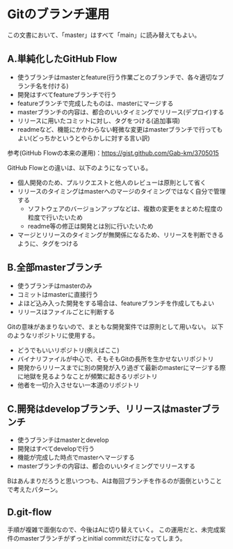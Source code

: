 # Gitのブランチ運用

この文書において、「master」はすべて「main」に読み替えてもよい。

## A.単純化したGitHub Flow
- 使うブランチはmasterとfeature(行う作業ごとのブランチで、各々適切なブランチ名を付ける)
- 開発はすべてfeatureブランチで行う
- featureブランチで完成したものは、masterにマージする
- masterブランチの内容は、都合のいいタイミングでリリース(デプロイ)する
- リリースに用いたコミットに対し、タグをつける(追加事項)
- readmeなど、機能にかかわらない軽微な変更はmasterブランチで行ってもよい(どっちかというとやらかしに対する言い訳)

参考(GitHub Flowの本来の運用)：https://gist.github.com/Gab-km/3705015

GitHub Flowとの違いは、以下のようになっている。
- 個人開発のため、プルリクエストと他人のレビューは原則として省く
- リリースのタイミングはmasterへのマージのタイミングではなく自分で管理する
    - ソフトウェアのバージョンアップなどは、複数の変更をまとめた程度の粒度で行いたいため
    - readme等の修正は開発とは別に行いたいため
- マージとリリースのタイミングが無関係になるため、リリースを判断できるように、タグをつける

## B.全部masterブランチ
- 使うブランチはmasterのみ
- コミットはmasterに直接行う
- よほど込み入った開発をする場合は、featureブランチを作成してもよい
- リリースはファイルごとに判断する

Gitの意味があまりないので、まともな開発案件では原則として用いない。
以下のようなリポジトリに使用する。

- どうでもいいリポジトリ(例えばここ)
- バイナリファイルが中心で、そもそもGitの長所を生かせないリポジトリ
- 開発からリリースまでに別の開発が入り過ぎて最新のmasterにマージする際に地獄を見るようなことが頻繁に起きるリポジトリ
- 他者を一切介入させない一本道のリポジトリ

## C.開発はdevelopブランチ、リリースはmasterブランチ
- 使うブランチはmasterとdevelop
- 開発はすべてdevelopで行う
- 機能が完成した時点でmasterへマージする
- masterブランチの内容は、都合のいいタイミングでリリースする

Bはあんまりだろうと思いつつも、Aは毎回ブランチを作るのが面倒ということで考えたパターン。

## D.git-flow
手順が複雑で面倒なので、今後はAに切り替えていく。
この運用だと、未完成案件のmasterブランチがずっとinitial commitだけになってしまう。

